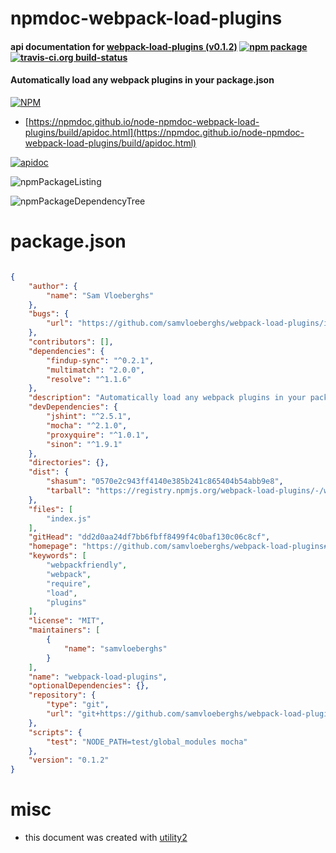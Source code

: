 # npmdoc-webpack-load-plugins

#### api documentation for  [webpack-load-plugins (v0.1.2)](https://github.com/samvloeberghs/webpack-load-plugins#readme)  [![npm package](https://img.shields.io/npm/v/npmdoc-webpack-load-plugins.svg?style=flat-square)](https://www.npmjs.org/package/npmdoc-webpack-load-plugins) [![travis-ci.org build-status](https://api.travis-ci.org/npmdoc/node-npmdoc-webpack-load-plugins.svg)](https://travis-ci.org/npmdoc/node-npmdoc-webpack-load-plugins)

#### Automatically load any webpack plugins in your package.json

[![NPM](https://nodei.co/npm/webpack-load-plugins.png?downloads=true&downloadRank=true&stars=true)](https://www.npmjs.com/package/webpack-load-plugins)

- [https://npmdoc.github.io/node-npmdoc-webpack-load-plugins/build/apidoc.html](https://npmdoc.github.io/node-npmdoc-webpack-load-plugins/build/apidoc.html)

[![apidoc](https://npmdoc.github.io/node-npmdoc-webpack-load-plugins/build/screenCapture.buildCi.browser.%252Ftmp%252Fbuild%252Fapidoc.html.png)](https://npmdoc.github.io/node-npmdoc-webpack-load-plugins/build/apidoc.html)

![npmPackageListing](https://npmdoc.github.io/node-npmdoc-webpack-load-plugins/build/screenCapture.npmPackageListing.svg)

![npmPackageDependencyTree](https://npmdoc.github.io/node-npmdoc-webpack-load-plugins/build/screenCapture.npmPackageDependencyTree.svg)



# package.json

```json

{
    "author": {
        "name": "Sam Vloeberghs"
    },
    "bugs": {
        "url": "https://github.com/samvloeberghs/webpack-load-plugins/issues"
    },
    "contributors": [],
    "dependencies": {
        "findup-sync": "^0.2.1",
        "multimatch": "2.0.0",
        "resolve": "^1.1.6"
    },
    "description": "Automatically load any webpack plugins in your package.json",
    "devDependencies": {
        "jshint": "^2.5.1",
        "mocha": "^2.1.0",
        "proxyquire": "^1.0.1",
        "sinon": "^1.9.1"
    },
    "directories": {},
    "dist": {
        "shasum": "0570e2c943ff4140e385b241c865404b54abb9e8",
        "tarball": "https://registry.npmjs.org/webpack-load-plugins/-/webpack-load-plugins-0.1.2.tgz"
    },
    "files": [
        "index.js"
    ],
    "gitHead": "dd2d0aa24df7bb6fbff8499f4c0baf130c06c8cf",
    "homepage": "https://github.com/samvloeberghs/webpack-load-plugins#readme",
    "keywords": [
        "webpackfriendly",
        "webpack",
        "require",
        "load",
        "plugins"
    ],
    "license": "MIT",
    "maintainers": [
        {
            "name": "samvloeberghs"
        }
    ],
    "name": "webpack-load-plugins",
    "optionalDependencies": {},
    "repository": {
        "type": "git",
        "url": "git+https://github.com/samvloeberghs/webpack-load-plugins.git"
    },
    "scripts": {
        "test": "NODE_PATH=test/global_modules mocha"
    },
    "version": "0.1.2"
}
```



# misc
- this document was created with [utility2](https://github.com/kaizhu256/node-utility2)
